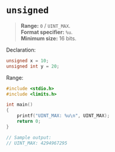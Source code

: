 # `unsigned`

> **Range:** `0` / `UINT_MAX`.  
> **Format specifier:** `%u`.  
> **Minimum size:** 16 bits.

Declaration:

```c
unsigned x = 10;
unsigned int y = 20;
```

Range:

```c
#include <stdio.h>
#include <limits.h>

int main()
{
    printf("UINT_MAX: %u\n", UINT_MAX);
    return 0;
}

// Sample output:
// UINT_MAX: 4294967295
```